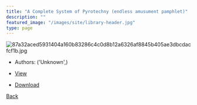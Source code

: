 ```yaml
---
title: "A Complete System of Pyrotechny (endless amusument pamphlet)"
description: ""
featured_image: "/images/site/library-header.jpg"
type: page
---
```


![87a32aced5931404a160b83286c4c0d8b12a6326af8845b405ae3dbcdacfcf1b.jpg](https://drive.google.com/uc?export=view&id=1qAhHgIypP3E6GPAfIHf6l4z49FkX2uRR)
* Authors: ('Unknown',)
* <a href="https://drive.google.com/uc?export=view&id=1HYseMSH3GwFdsEb1j5CXtuAksknw9lBI" target="_blank">View</a>

* [Download](https://drive.google.com/uc?export=download&id=1HYseMSH3GwFdsEb1j5CXtuAksknw9lBI)

[Back](/library/)
